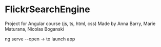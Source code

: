 # FlickrSearchEngine
Project for Angular course (js, ts, html, css)
Made by Anna Barry, Marie Maturana, Nicolas Boganski

ng serve --open	-> to launch app
